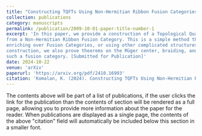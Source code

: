 ```yaml
---
title: "Constructing TQFTs Using Non-Hermitian Ribbon Fusion Categories"
collection: publications
category: manuscripts
permalink: /publication/2009-10-01-paper-title-number-1
excerpt: 'In this paper, we provide a construction of a Topological Quantum Field Theory
from a Non-Hermitian Ribbon Fusion Category. This is a simple method that does not involve
enriching over Fusion Categories, or using other complicated structures. To substantiate this
construction, we also prove theorems on the Müger center, braiding, and spherical structure of
such a fusion category. [Submitted for Publication]'
date: 2024-10-22
venue: 'arXiv'
paperurl: 'https://arxiv.org/pdf/2410.16993'
citation: 'Komalan, K. (2024). Constructing TQFTs Using Non-Hermitian Ribbon Fusion Categories. arXiv preprint arXiv:2410.16993.'
---
```

The contents above will be part of a list of publications, if the user clicks the link for the publication than the contents of section will be rendered as a full page, allowing you to provide more information about the paper for the reader. When publications are displayed as a single page, the contents of the above "citation" field will automatically be included below this section in a smaller font.
